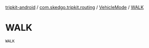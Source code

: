 [tripkit-android](../../index.md) / [com.skedgo.tripkit.routing](../index.md) / [VehicleMode](index.md) / [WALK](./-w-a-l-k.md)

# WALK

`WALK`